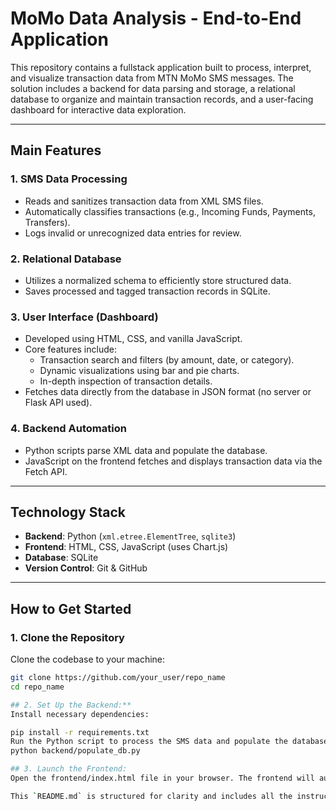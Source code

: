 # MoMo Data Analysis - End-to-End Application

This repository contains a fullstack application built to process, interpret, and visualize transaction data from MTN MoMo SMS messages. The solution includes a backend for data parsing and storage, a relational database to organize and maintain transaction records, and a user-facing dashboard for interactive data exploration.

---

## **Main Features**

### 1. **SMS Data Processing**
- Reads and sanitizes transaction data from XML SMS files.
- Automatically classifies transactions (e.g., Incoming Funds, Payments, Transfers).
- Logs invalid or unrecognized data entries for review.

### 2. **Relational Database**
- Utilizes a normalized schema to efficiently store structured data.
- Saves processed and tagged transaction records in SQLite.

### 3. **User Interface (Dashboard)**
- Developed using HTML, CSS, and vanilla JavaScript.
- Core features include:
  - Transaction search and filters (by amount, date, or category).
  - Dynamic visualizations using bar and pie charts.
  - In-depth inspection of transaction details.
- Fetches data directly from the database in JSON format (no server or Flask API used).

### 4. **Backend Automation**
- Python scripts parse XML data and populate the database.
- JavaScript on the frontend fetches and displays transaction data via the Fetch API.

---

## **Technology Stack**

- **Backend**: Python (`xml.etree.ElementTree`, `sqlite3`)
- **Frontend**: HTML, CSS, JavaScript (uses Chart.js)
- **Database**: SQLite
- **Version Control**: Git & GitHub

---

## **How to Get Started**

### 1. **Clone the Repository**
Clone the codebase to your machine:
```bash
git clone https://github.com/your_user/repo_name
cd repo_name

## 2. Set Up the Backend:**
Install necessary dependencies:

pip install -r requirements.txt
Run the Python script to process the SMS data and populate the database:
python backend/populate_db.py

## 3. Launch the Frontend:
Open the frontend/index.html file in your browser. The frontend will automatically fetch transaction data in JSON format from the backend and display it in interactive charts and tables.

This `README.md` is structured for clarity and includes all the instructions and details about setting up and running the application. You can now add this file to your project repository, and it will be ready for others to use.


